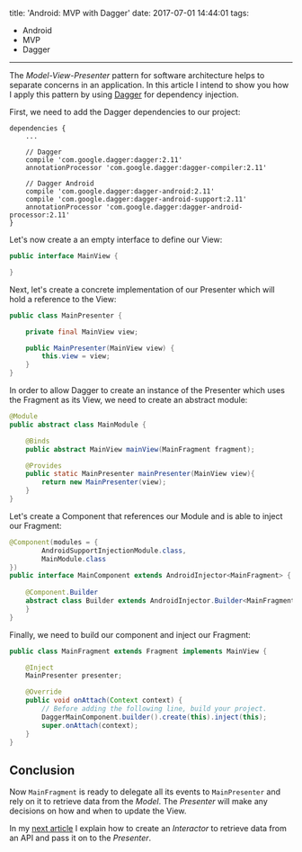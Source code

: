 title: 'Android: MVP with Dagger'
date: 2017-07-01 14:44:01
tags:
- Android
- MVP
- Dagger
---
The _Model-View-Presenter_ pattern for software architecture helps to separate concerns in an application. In this article I intend to show you how I apply this pattern by using [Dagger](http://google.github.io/dagger/) for dependency injection.

First, we need to add the Dagger dependencies to our project:
```Gradle
dependencies {
    ...

    // Dagger
    compile 'com.google.dagger:dagger:2.11'
    annotationProcessor 'com.google.dagger:dagger-compiler:2.11'

    // Dagger Android
    compile 'com.google.dagger:dagger-android:2.11'
    compile 'com.google.dagger:dagger-android-support:2.11'
    annotationProcessor 'com.google.dagger:dagger-android-processor:2.11'
}
```
Let's now create a an empty interface to define our View:
```Java
public interface MainView {

}
```
Next, let's create a concrete implementation of our Presenter which will hold a reference to the View:

```Java
public class MainPresenter {

    private final MainView view;

    public MainPresenter(MainView view) {
        this.view = view;
    }
}
```
In order to allow Dagger to create an instance of the Presenter which uses the Fragment as its View, we need to create an abstract module:
```Java
@Module
public abstract class MainModule {

    @Binds
    public abstract MainView mainView(MainFragment fragment);

    @Provides
    public static MainPresenter mainPresenter(MainView view){
        return new MainPresenter(view);
    }
}
```
Let's create a Component that references our Module and is able to inject our Fragment:
```Java
@Component(modules = {
        AndroidSupportInjectionModule.class,
        MainModule.class
})
public interface MainComponent extends AndroidInjector<MainFragment> {
    
    @Component.Builder
    abstract class Builder extends AndroidInjector.Builder<MainFragment> {
    }
}
```
Finally, we need to build our component and inject our Fragment:
```Java
public class MainFragment extends Fragment implements MainView {

    @Inject
    MainPresenter presenter;

    @Override
    public void onAttach(Context context) {
        // Before adding the following line, build your project.
        DaggerMainComponent.builder().create(this).inject(this);
        super.onAttach(context);
    }
}
```

Conclusion
----------

Now `MainFragment` is ready to delegate all its events to `MainPresenter` and rely on it to retrieve data from the _Model_. The _Presenter_ will make any decisions on how and when to update the View.

In my [next article](http://soflete.github.io/2017/07/01/Interactors-with-Retrofit-and-RxJava/) I explain how to create an _Interactor_ to retrieve data from an API and pass it on to the _Presenter_.
